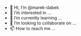 - 👋 Hi, I’m @marek-dabek
- 👀 I’m interested in ...
- 🌱 I’m currently learning ...
- 💞️ I’m looking to collaborate on ...
- 📫 How to reach me ...

<!---
marek-dabek/marek-dabek is a ✨ special ✨ repository because its `README.md` (this file) appears on your GitHub profile.
You can click the Preview link to take a look at your changes.
--->
